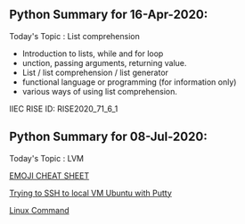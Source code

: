 ## Python Summary for 16-Apr-2020:

Today's Topic : List comprehension
- Introduction to lists, while and for loop
- unction, passing arguments, returning value.
- List / list comprehension / list generator
- functional language or programming (for information only)
- various ways of using list comprehension.

IIEC RISE ID: RISE2020_71_6_1


## Python Summary for 08-Jul-2020:

Today's Topic : LVM


[EMOJI CHEAT SHEET](https://www.webfx.com/tools/emoji-cheat-sheet/)

[Trying to SSH to local VM Ubuntu with Putty](https://unix.stackexchange.com/questions/145997/trying-to-ssh-to-local-vm-ubuntu-with-putty)

[Linux Command](https://www.xmind.net/m/WwtB/#)
